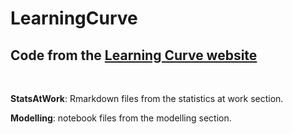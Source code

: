 # LearningCurve

## Code from the [Learning Curve website](https://www.statistics-learning-curve.com)

<br>

**StatsAtWork**: Rmarkdown files from the statistics at work section.

**Modelling**: notebook files from the modelling section.
